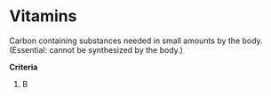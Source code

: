 # Vitamins 
Carbon containing substances needed in small amounts by the body. (Essential: cannot be synthesized by the body.)

**Criteria**
1. B